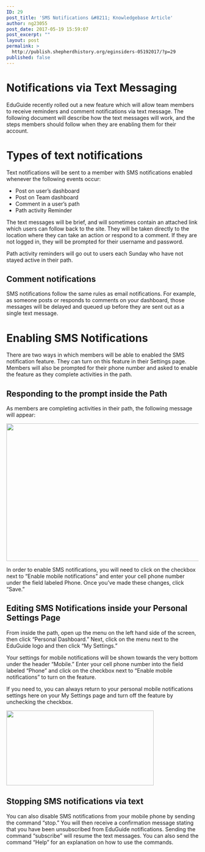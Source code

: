 ```yaml
---
ID: 29
post_title: 'SMS Notifications &#8211; Knowledgebase Article'
author: ng23055
post_date: 2017-05-19 15:59:07
post_excerpt: ""
layout: post
permalink: >
  http://publish.shepherdhistory.org/eginsiders-05192017/?p=29
published: false
---
```

<h1>Notifications via Text Messaging</h1>
<p>EduGuide recently rolled out a new feature which will allow team members to receive reminders and comment notifications via text message. The following document will describe how the text messages will work, and the steps members should follow when they are enabling them for their account.</p>
<h1>Types of text notifications</h1>
<p>Text notifications will be sent to a member with SMS notifications enabled whenever the following events occur:</p>
<p></p>
<ul>
<li>Post on user’s dashboard</li>
<li>Post on Team dashboard</li>
<li>Comment in a user’s path</li>
<li>Path activity Reminder</li>
</ul>
<p></p>
<p>The text messages will be brief, and will sometimes contain an attached link which users can follow back to the site. They will be taken directly to the location where they can take an action or respond to a comment. If they are not logged in, they will be prompted for their username and password.</p>
<p></p>
<p>Path activity reminders will go out to users each Sunday who have not stayed active in their path.</p>
<h2>Comment notifications</h2>
<p>SMS notifications follow the same rules as email notifications. For example, as someone posts or responds to comments on your dashboard, those messages will be delayed and queued up before they are sent out as a single text message.</p>
<h1>Enabling SMS Notifications</h1>
<p>There are two ways in which members will be able to enabled the SMS notification feature. They can turn on this feature in their Settings page. Members will also be prompted for their phone number and asked to enable the feature as they complete activities in the path.</p>
<h2>Responding to the prompt inside the Path</h2>
<p>As members are completing activities in their path, the following message will appear:</p>
<p></p>
<p></p>
<p><img src="http://publish.shepherdhistory.org/eginsiders-05192017/wp-content/uploads/sites/5/2017/05/image.png" width="600" height="360" alt="" title=""></p>
<p></p>
<p>In order to enable SMS notifications, you will need to click on the checkbox next to “Enable mobile notifications” and enter your cell phone number under the field labeled Phone. Once you’ve made these changes, click “Save.”</p>
<h2>Editing SMS Notifications inside your Personal Settings Page</h2>
<p>From inside the path, open up the menu on the left hand side of the screen, then click “Personal Dashboard.” Next, click on the menu next to the EduGuide logo and then click “My Settings.”</p>
<p></p>
<p>Your settings for mobile notifications will be shown towards the very bottom under the header “Mobile.” Enter your cell phone number into the field labeled “Phone” and click on the checkbox next to “Enable mobile notifications” to turn on the feature.</p>
<p></p>
<p>If you need to, you can always return to your personal mobile notifications settings here on your My Settings page and turn off the feature by unchecking the checkbox.</p>
<p></p>
<p><img src="http://publish.shepherdhistory.org/eginsiders-05192017/wp-content/uploads/sites/5/2017/05/image-1.png" width="386" height="196" alt="" title=""></p>
<h2>Stopping SMS notifications via text</h2>
<p>You can also disable SMS notifications from your mobile phone by sending the command “stop.” You will then receive a confirmation message stating that you have been unsubscribed from EduGuide notifications. Sending the command “subscribe” will resume the text messages. You can also send the command “Help” for an explanation on how to use the commands.</p>
<p></p>
<p></p>
<p></p>